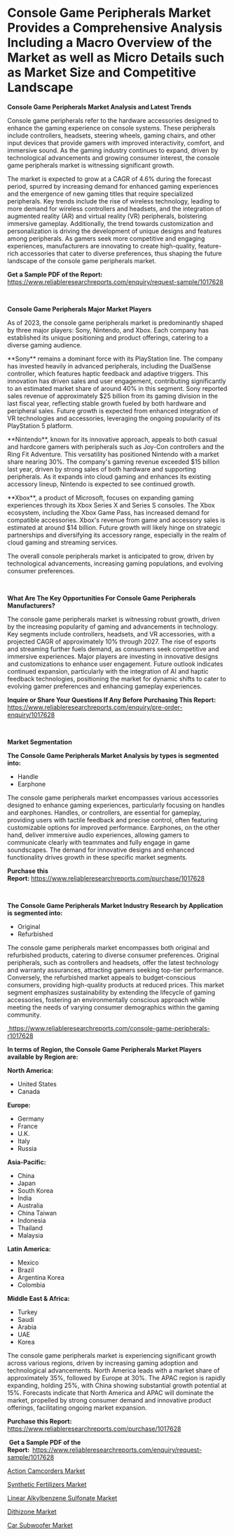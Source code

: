 <p><h1>Console Game Peripherals Market Provides a Comprehensive Analysis Including a Macro Overview of the Market as well as Micro Details such as Market Size and Competitive Landscape</h1></p><p><strong>Console Game Peripherals Market Analysis and Latest Trends</strong></p>
<p><p>Console game peripherals refer to the hardware accessories designed to enhance the gaming experience on console systems. These peripherals include controllers, headsets, steering wheels, gaming chairs, and other input devices that provide gamers with improved interactivity, comfort, and immersive sound. As the gaming industry continues to expand, driven by technological advancements and growing consumer interest, the console game peripherals market is witnessing significant growth.</p><p>The market is expected to grow at a CAGR of 4.6% during the forecast period, spurred by increasing demand for enhanced gaming experiences and the emergence of new gaming titles that require specialized peripherals. Key trends include the rise of wireless technology, leading to more demand for wireless controllers and headsets, and the integration of augmented reality (AR) and virtual reality (VR) peripherals, bolstering immersive gameplay. Additionally, the trend towards customization and personalization is driving the development of unique designs and features among peripherals. As gamers seek more competitive and engaging experiences, manufacturers are innovating to create high-quality, feature-rich accessories that cater to diverse preferences, thus shaping the future landscape of the console game peripherals market.</p></p>
<p><strong>Get a Sample PDF of the Report:&nbsp;</strong> <a href="https://www.reliableresearchreports.com/enquiry/request-sample/1017628">https://www.reliableresearchreports.com/enquiry/request-sample/1017628</a></p>
<p>&nbsp;</p>
<p><strong>Console Game Peripherals Major Market Players</strong></p>
<p><p>As of 2023, the console game peripherals market is predominantly shaped by three major players: Sony, Nintendo, and Xbox. Each company has established its unique positioning and product offerings, catering to a diverse gaming audience.</p><p>**Sony** remains a dominant force with its PlayStation line. The company has invested heavily in advanced peripherals, including the DualSense controller, which features haptic feedback and adaptive triggers. This innovation has driven sales and user engagement, contributing significantly to an estimated market share of around 40% in this segment. Sony reported sales revenue of approximately $25 billion from its gaming division in the last fiscal year, reflecting stable growth fueled by both hardware and peripheral sales. Future growth is expected from enhanced integration of VR technologies and accessories, leveraging the ongoing popularity of its PlayStation 5 platform.</p><p>**Nintendo**, known for its innovative approach, appeals to both casual and hardcore gamers with peripherals such as Joy-Con controllers and the Ring Fit Adventure. This versatility has positioned Nintendo with a market share nearing 30%. The company's gaming revenue exceeded $15 billion last year, driven by strong sales of both hardware and supporting peripherals. As it expands into cloud gaming and enhances its existing accessory lineup, Nintendo is expected to see continued growth.</p><p>**Xbox**, a product of Microsoft, focuses on expanding gaming experiences through its Xbox Series X and Series S consoles. The Xbox ecosystem, including the Xbox Game Pass, has increased demand for compatible accessories. Xbox's revenue from game and accessory sales is estimated at around $14 billion. Future growth will likely hinge on strategic partnerships and diversifying its accessory range, especially in the realm of cloud gaming and streaming services.</p><p>The overall console peripherals market is anticipated to grow, driven by technological advancements, increasing gaming populations, and evolving consumer preferences.</p></p>
<p>&nbsp;</p>
<p><strong>What Are The Key Opportunities For Console Game Peripherals Manufacturers?</strong></p>
<p><p>The console game peripherals market is witnessing robust growth, driven by the increasing popularity of gaming and advancements in technology. Key segments include controllers, headsets, and VR accessories, with a projected CAGR of approximately 10% through 2027. The rise of esports and streaming further fuels demand, as consumers seek competitive and immersive experiences. Major players are investing in innovative designs and customizations to enhance user engagement. Future outlook indicates continued expansion, particularly with the integration of AI and haptic feedback technologies, positioning the market for dynamic shifts to cater to evolving gamer preferences and enhancing gameplay experiences.</p></p>
<p><strong>Inquire or Share Your Questions If Any Before Purchasing This Report:</strong> <a href="https://www.reliableresearchreports.com/enquiry/pre-order-enquiry/1017628">https://www.reliableresearchreports.com/enquiry/pre-order-enquiry/1017628</a></p>
<p>&nbsp;</p>
<p><strong>Market Segmentation</strong></p>
<p><strong>The Console Game Peripherals Market Analysis by types is segmented into:</strong></p>
<p><ul><li>Handle</li><li>Earphone</li></ul></p>
<p><p>The console game peripherals market encompasses various accessories designed to enhance gaming experiences, particularly focusing on handles and earphones. Handles, or controllers, are essential for gameplay, providing users with tactile feedback and precise control, often featuring customizable options for improved performance. Earphones, on the other hand, deliver immersive audio experiences, allowing gamers to communicate clearly with teammates and fully engage in game soundscapes. The demand for innovative designs and enhanced functionality drives growth in these specific market segments.</p></p>
<p><strong>Purchase this Report:&nbsp;</strong><a href="https://www.reliableresearchreports.com/purchase/1017628">https://www.reliableresearchreports.com/purchase/1017628</a></p>
<p>&nbsp;</p>
<p><strong>The Console Game Peripherals Market Industry Research by Application is segmented into:</strong></p>
<p><ul><li>Original</li><li>Refurbished</li></ul></p>
<p><p>The console game peripherals market encompasses both original and refurbished products, catering to diverse consumer preferences. Original peripherals, such as controllers and headsets, offer the latest technology and warranty assurances, attracting gamers seeking top-tier performance. Conversely, the refurbished market appeals to budget-conscious consumers, providing high-quality products at reduced prices. This market segment emphasizes sustainability by extending the lifecycle of gaming accessories, fostering an environmentally conscious approach while meeting the needs of varying consumer demographics within the gaming community.</p></p>
<p><a href="https://www.reliableresearchreports.com/console-game-peripherals-r1017628">&nbsp;https://www.reliableresearchreports.com/console-game-peripherals-r1017628</a></p>
<p><strong>In terms of Region, the Console Game Peripherals Market Players available by Region are:</strong></p>
<p>
    <p> <strong> North America: </strong>
        <ul>
            <li>United States</li>
            <li>Canada</li>
        </ul>
        </p> 
    <p> <strong> Europe: </strong>
        <ul>
            <li>Germany</li>
            <li>France</li>
            <li>U.K.</li>
            <li>Italy</li>
            <li>Russia</li>
        </ul>
        </p> 
    <p> <strong> Asia-Pacific: </strong>
        <ul>
            <li>China</li>
            <li>Japan</li>
            <li>South Korea</li>
            <li>India</li>
            <li>Australia</li>
            <li>China Taiwan</li>
            <li>Indonesia</li>
            <li>Thailand</li>
            <li>Malaysia</li>
        </ul>
        </p> 
    <p> <strong> Latin America: </strong>
        <ul>
            <li>Mexico</li>
            <li>Brazil</li>
            <li>Argentina Korea</li>
            <li>Colombia</li>
        </ul>
        </p> 
    <p> <strong> Middle East & Africa: </strong>
        <ul>
            <li>Turkey</li>
            <li>Saudi</li>
            <li>Arabia</li>
            <li>UAE</li>
            <li>Korea</li>
        </ul>
    </p>
    </p>
<p><p>The console game peripherals market is experiencing significant growth across various regions, driven by increasing gaming adoption and technological advancements. North America leads with a market share of approximately 35%, followed by Europe at 30%. The APAC region is rapidly expanding, holding 25%, with China showing substantial growth potential at 15%. Forecasts indicate that North America and APAC will dominate the market, propelled by strong consumer demand and innovative product offerings, facilitating ongoing market expansion.</p></p>
<p><strong>Purchase this Report: </strong><a href="https://www.reliableresearchreports.com/purchase/1017628">https://www.reliableresearchreports.com/purchase/1017628</a></p>
<p>&nbsp;<strong>Get a Sample PDF of the Report:&nbsp;&nbsp;</strong><a href="https://www.reliableresearchreports.com/enquiry/request-sample/1017628">https://www.reliableresearchreports.com/enquiry/request-sample/1017628</a></p>
<p><strong></strong></p>
<p><p><a href="https://www.linkedin.com/pulse/how-regional-markets-adapting-action-camcorders-market-ycsve?trackingId=FRnKzOucQJWIKEEMIpSkgQ%3D%3D">Action Camcorders Market</a></p><p><a href="https://www.linkedin.com/pulse/synthetic-fertilizers-market-trends-growth-outlook-2024--3yfue?trackingId=FdDrwB24R9KeA46%2BPdOXvQ%3D%3D">Synthetic Fertilizers Market</a></p><p><a href="https://issuu.com/reportprime-2/docs/linear-alkylbenzene-sulfonate-marke_baa5bcbabf9f91">Linear Alkylbenzene Sulfonate Market</a></p><p><a href="https://medium.com/@lauryframi644/the-dithizone-market-prioritizes-cost-control-and-efficiency-enhancement-257781eb1c8e">Dithizone Market</a></p><p><a href="https://github.com/ParvinKhatun77/Market-Research-Report-List-1/blob/main/car-subwoofer-market.md">Car Subwoofer Market</a></p></p>